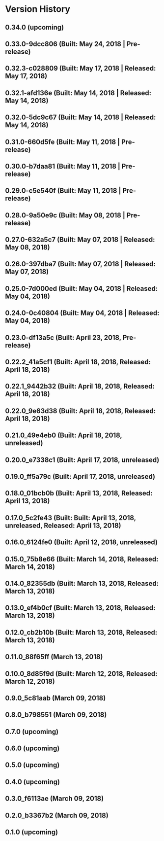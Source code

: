 # Version History


## 0.34.0 (upcoming)

## 0.33.0-9dcc806 (Built: May 24, 2018 | Pre-release)

## 0.32.3-c028809 (Built: May 17, 2018 | Released: May 17, 2018)

## 0.32.1-afd136e (Built: May 14, 2018 | Released: May 14, 2018)

## 0.32.0-5dc9c67 (Built: May 14, 2018 | Released: May 14, 2018)

## 0.31.0-660d5fe (Built: May 11, 2018 | Pre-release)

## 0.30.0-b7daa81 (Built: May 11, 2018 | Pre-release)

## 0.29.0-c5e540f (Built: May 11, 2018 | Pre-release)

## 0.28.0-9a50e9c (Built: May 08, 2018 | Pre-release)

## 0.27.0-632a5c7 (Built: May 07, 2018 | Released: May 08, 2018)

## 0.26.0-397dba7 (Built: May 07, 2018 | Released: May 07, 2018)

## 0.25.0-7d000ed (Built: May 04, 2018 | Released: May 04, 2018)

## 0.24.0-0c40804 (Built: May 04, 2018 | Released: May 04, 2018)

## 0.23.0-df13a5c (Built: April 23, 2018, Pre-release)

## 0.22.2_41a5cf1 (Built: April 18, 2018, Released: April 18, 2018)

## 0.22.1_9442b32 (Built: April 18, 2018, Released: April 18, 2018)

## 0.22.0_9e63d38 (Built: April 18, 2018, Released: April 18, 2018)

## 0.21.0_49e4eb0 (Built: April 18, 2018, unreleased)

## 0.20.0_e7338c1 (Built: April 17, 2018, unreleased)

## 0.19.0_ff5a79c (Built: April 17, 2018, unreleased)

## 0.18.0_01bcb0b (Built: April 13, 2018, Released: April 13, 2018)

## 0.17.0_5c2fe43 (Built: Built: April 13, 2018, unreleased, Released: April 13, 2018)

## 0.16.0_6124fe0 (Built: April 12, 2018, unreleased)

## 0.15.0_75b8e66 (Built: March 14, 2018, Released: March 14, 2018)

## 0.14.0_82355db (Built: March 13, 2018, Released: March 13, 2018)

## 0.13.0_ef4b0cf (Built: March 13, 2018, Released: March 13, 2018)

## 0.12.0_cb2b10b (Built: March 13, 2018, Released: March 13, 2018)

## 0.11.0_88f65ff (March 13, 2018)

## 0.10.0_8d85f9d (Built: March 12, 2018, Released: March 12, 2018)

## 0.9.0_5c81aab (March 09, 2018)

## 0.8.0_b798551 (March 09, 2018)

## 0.7.0 (upcoming)

## 0.6.0 (upcoming)

## 0.5.0 (upcoming)

## 0.4.0 (upcoming)

## 0.3.0_f6113ae (March 09, 2018)

## 0.2.0_b3367b2 (March 09, 2018)

## 0.1.0 (upcoming)